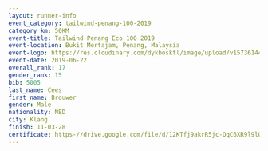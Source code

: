 ```yaml
--- 
layout: runner-info 
event_category: tailwind-penang-100-2019 
category_km: 50KM 
event-title: Tailwind Penang Eco 100 2019 
event-location: Bukit Mertajam, Penang, Malaysia 
event-logo: https://res.cloudinary.com/dykbosktl/image/upload/v1573614442/Logo/Logo_gqlzi3.jpg 
event-date: 2019-06-22 
overall_rank: 17
gender_rank: 15
bib: 5005
last_name: Cees
first_name: Brouwer
gender: Male
nationality: NED
city: Klang
finish: 11-03-28
certificate: https-//drive.google.com/file/d/12KTfj9akrR5jc-OqC6XR9l9lQD-H4T82/view?usp=sharing
--- 
```


